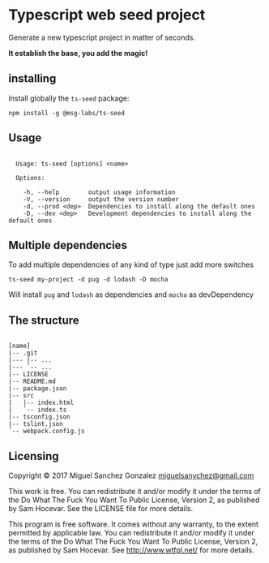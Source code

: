 # Typescript web seed project

Generate a new typescript project in matter of seconds.

**It establish the base, you add the magic!**

## installing

Install globally the ```ts-seed``` package:
```
npm install -g @msg-labs/ts-seed
```

## Usage

```

  Usage: ts-seed [options] <name>

  Options:

    -h, --help        output usage information
    -V, --version     output the version number
    -d, --prod <dep>  Dependencies to install along the default ones
    -D, --dev <dep>   Development dependencies to install along the default ones

```

## Multiple dependencies

To add multiple dependencies of any kind of type just add more switches

```
ts-seed my-project -d pug -d lodash -D mocha
```

Will install ```pug``` and ```lodash``` as dependencies and ```mocha``` as
devDependency

## The structure

```

[name]
|-- .git
|--- |-- ...
|--- `-- ...
|-- LICENSE
|-- README.md
|-- package.json
|-- src
|   |-- index.html
|   `-- index.ts
|-- tsconfig.json
|-- tslint.json
`-- webpack.config.js

```

## Licensing

Copyright © 2017 Miguel Sanchez Gonzalez <miguelsanychez@gmail.com>

This work is free. You can redistribute it and/or modify it under the terms of
the Do What The Fuck You Want To Public License, Version 2, as published by Sam
Hocevar. See the LICENSE file for more details.

This program is free software. It comes without any warranty, to the extent
permitted by applicable law. You can redistribute it and/or modify it under the
terms of the Do What The Fuck You Want To Public License, Version 2, as
published by Sam Hocevar. See http://www.wtfpl.net/ for more details.

